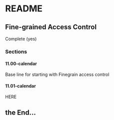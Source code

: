 # README #

## Fine-grained Access Control ##

Complete (yes)

### Sections ###

#### 11.00-calendar ####
Base line for starting with Finegrain access control


#### 11.01-calendar ####
HERE



## the End... ##
